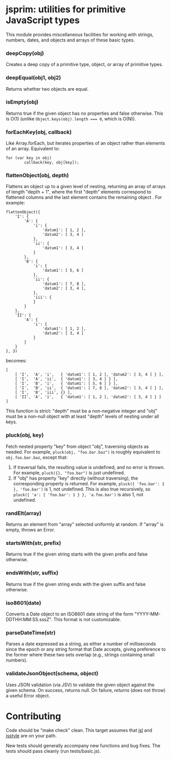 # jsprim: utilities for primitive JavaScript types

This module provides miscellaneous facilities for working with strings,
numbers, dates, and objects and arrays of these basic types.


### deepCopy(obj)

Creates a deep copy of a primitive type, object, or array of primitive types.


### deepEqual(obj1, obj2)

Returns whether two objects are equal.


### isEmpty(obj)

Returns true if the given object has no properties and false otherwise.  This
is O(1) (unlike `Object.keys(obj).length === 0`, which is O(N)).


### forEachKey(obj, callback)

Like Array.forEach, but iterates properties of an object rather than elements
of an array.  Equivalent to:

    for (var key in obj)
            callback(key, obj[key]);


### flattenObject(obj, depth)

Flattens an object up to a given level of nesting, returning an array of arrays
of length "depth + 1", where the first "depth" elements correspond to flattened
columns and the last element contains the remaining object .  For example:

    flattenObject({
        'I': {
            'A': {
                'i': {
                    'datum1': [ 1, 2 ],
                    'datum2': [ 3, 4 ]
                },
                'ii': {
                    'datum1': [ 3, 4 ]
                }
            },
            'B': {
                'i': {
                    'datum1': [ 5, 6 ]
                },
                'ii': {
                    'datum1': [ 7, 8 ],
                    'datum2': [ 3, 4 ],
                },
                'iii': {
                }
            }
        },
        'II': {
            'A': {
                'i': {
                    'datum1': [ 1, 2 ],
                    'datum2': [ 3, 4 ]
                }
            }
        }
    }, 3)

becomes:

    [
        [ 'I',  'A', 'i',   { 'datum1': [ 1, 2 ], 'datum2': [ 3, 4 ] } ],
        [ 'I',  'A', 'ii',  { 'datum1': [ 3, 4 ] } ],
        [ 'I',  'B', 'i',   { 'datum1': [ 5, 6 ] } ],
        [ 'I',  'B', 'ii',  { 'datum1': [ 7, 8 ], 'datum2': [ 3, 4 ] } ],
        [ 'I',  'B', 'iii', {} ],
        [ 'II', 'A', 'i',   { 'datum1': [ 1, 2 ], 'datum2': [ 3, 4 ] } ]
    ]

This function is strict: "depth" must be a non-negative integer and "obj" must
be a non-null object with at least "depth" levels of nesting under all keys.


### pluck(obj, key)

Fetch nested property "key" from object "obj", traversing objects as needed.
For example, `pluck(obj, "foo.bar.baz")` is roughly equivalent to
`obj.foo.bar.baz`, except that:

1. If traversal fails, the resulting value is undefined, and no error is
   thrown.  For example, `pluck({}, "foo.bar")` is just undefined.
2. If "obj" has property "key" directly (without traversing), the
   corresponding property is returned.  For example,
   `pluck({ 'foo.bar': 1 }, 'foo.bar')` is 1, not undefined.  This is also
   true recursively, so `pluck({ 'a': { 'foo.bar': 1 } }, 'a.foo.bar')` is
   also 1, not undefined.


### randElt(array)

Returns an element from "array" selected uniformly at random.  If "array" is
empty, throws an Error.


### startsWith(str, prefix)

Returns true if the given string starts with the given prefix and false
otherwise.


### endsWith(str, suffix)

Returns true if the given string ends with the given suffix and false
otherwise.


### iso8601(date)

Converts a Date object to an ISO8601 date string of the form
"YYYY-MM-DDTHH:MM:SS.sssZ".  This format is not customizable.


### parseDateTime(str)

Parses a date expressed as a string, as either a number of milliseconds since
the epoch or any string format that Date accepts, giving preference to the
former where these two sets overlap (e.g., strings containing small numbers).


### validateJsonObject(schema, object)

Uses JSON validation (via JSV) to validate the given object against the given
schema.  On success, returns null.  On failure, *returns* (does not throw) a
useful Error object.


# Contributing

Code should be "make check" clean.  This target assumes that
[jsl](http://github.com/davepacheco/javascriptlint) and
[jsstyle](http://github.com/davepacheco/jsstyle) are on your path.

New tests should generally accompany new functions and bug fixes.  The tests
should pass cleanly (run tests/basic.js).

